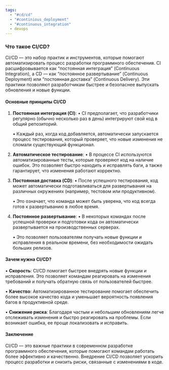 ```yaml
---
tags:
  - "#cd/cd"
  - "#continious_deployment"
  - "#continuous_integration"
  - devops
---
```

### **Что такое CI/CD?**

CI/CD — это набор практик и инструментов, которые помогают автоматизировать процесс разработки программного обеспечения. CI расшифровывается как “постоянная интеграция” (Continuous Integration), а CD — как “постоянное развертывание” (Continuous Deployment) или “постоянная доставка” (Continuous Delivery). Эти практики позволяют разработчикам быстрее и безопаснее выпускать обновления и новые функции.
  
#### **Основные принципы CI/CD**

1. **Постоянная интеграция (CI)**:
	• CI предполагает, что разработчики регулярно (обычно несколько раз в день) интегрируют свой код в общий репозиторий.
	
	• Каждый раз, когда код добавляется, автоматически запускается процесс тестирования, который проверяет, что новые изменения не сломали существующий функционал.

2. **Автоматическое тестирование**:
	• В процессе CI используются автоматизированные тесты, которые проверяют код на наличие ошибок. Это позволяет быстро находить и исправлять баги, а также гарантирует, что изменения работают корректно.

3. **Постоянная доставка (CD)**:
	• После успешного тестирования, код может автоматически подготавливаться для развертывания на различных окружениях (например, тестовом или продуктивном).
	
	• Это означает, что команда может быть уверена, что код всегда готов к развертыванию в любое время.
4. **Постоянное развертывание**:
	• В некоторых командах после успешной проверки и подготовки кода он автоматически развертывается на производственных серверах.
	
	• Это позволяет пользователям получать новые функции и исправления в реальном времени, без необходимости ожидать больших релизов.

  

#### **Зачем нужна CI/CD?**

• **Скорость**: CI/CD помогает быстрее внедрять новые функции и исправления. Это позволяет командам реагировать на изменения требований и получать обратную связь от пользователей быстрее.

• **Качество**: Автоматизированное тестирование помогает обеспечить более высокое качество кода и уменьшает вероятность появления багов в продуктивной среде.

• **Снижение риска**: Благодаря частым и небольшим обновлениям легче отслеживать изменения и быстро реагировать на проблемы. Если возникает ошибка, ее проще локализовать и исправить.

#### **Заключение**

CI/CD — это важные практики в современном разработке программного обеспечения, которые помогают командам работать более эффективно и качественно. Внедрение CI/CD позволяет ускорить процесс разработки и снизить риски, связанные с изменениями в коде.